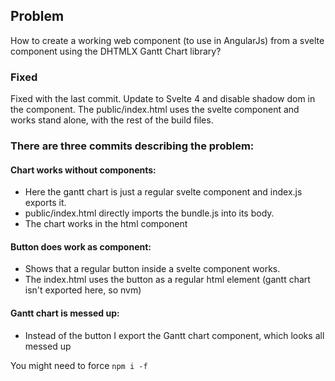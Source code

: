 ## Problem
How to create a working web component (to use in AngularJs) from a svelte component using the DHTMLX Gantt Chart library?

### Fixed
Fixed with the last commit. Update to Svelte 4 and disable shadow dom in the component.
The public/index.html uses the svelte component and works stand alone, with the rest of the build files.

### There are three commits describing the problem:

#### Chart works without components:
* Here the gantt chart is just a regular svelte component and index.js exports it.
* public/index.html directly imports the bundle.js into its body.
* The chart works in the html component

#### Button does work as component:
* Shows that a regular button inside a svelte component works.
* The index.html uses the button as a regular html element (gantt chart isn't exported here, so nvm)

#### Gantt chart is messed up:
* Instead of the button I export the Gantt chart component, which looks all messed up

You might need to force `npm i -f`